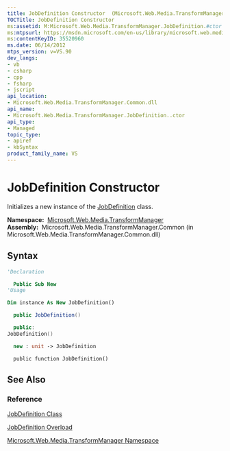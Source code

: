 ```yaml
---
title: JobDefinition Constructor  (Microsoft.Web.Media.TransformManager)
TOCTitle: JobDefinition Constructor
ms:assetid: M:Microsoft.Web.Media.TransformManager.JobDefinition.#ctor
ms:mtpsurl: https://msdn.microsoft.com/en-us/library/microsoft.web.media.transformmanager.jobdefinition.jobdefinition(v=VS.90)
ms:contentKeyID: 35520960
ms.date: 06/14/2012
mtps_version: v=VS.90
dev_langs:
- vb
- csharp
- cpp
- fsharp
- jscript
api_location:
- Microsoft.Web.Media.TransformManager.Common.dll
api_name:
- Microsoft.Web.Media.TransformManager.JobDefinition..ctor
api_type:
- Managed
topic_type:
- apiref
- kbSyntax
product_family_name: VS
---
```


# JobDefinition Constructor

Initializes a new instance of the [JobDefinition](jobdefinition-class-microsoft-web-media-transformmanager.md) class.

**Namespace:**  [Microsoft.Web.Media.TransformManager](microsoft-web-media-transformmanager-namespace.md)  
**Assembly:**  Microsoft.Web.Media.TransformManager.Common (in Microsoft.Web.Media.TransformManager.Common.dll)

## Syntax

```vb
'Declaration

  Public Sub New
'Usage

Dim instance As New JobDefinition()
```

```csharp
  public JobDefinition()
```

```cpp
  public:
JobDefinition()
```

``` fsharp
  new : unit -> JobDefinition
```

```jscript
  public function JobDefinition()
```

## See Also

### Reference

[JobDefinition Class](jobdefinition-class-microsoft-web-media-transformmanager.md)

[JobDefinition Overload](jobdefinition-constructor-microsoft-web-media-transformmanager.md)

[Microsoft.Web.Media.TransformManager Namespace](microsoft-web-media-transformmanager-namespace.md)


